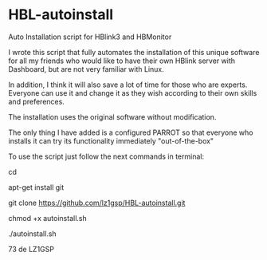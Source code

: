 # HBL-autoinstall
Auto Installation script for HBlink3 and HBMonitor

  I wrote this script that fully automates the installation of this unique software for all my friends 
who would like to have their own HBlink server with Dashboard, but are not very familiar with Linux.

  In addition, I think it will also save a lot of time for those who are experts.
Everyone can use it and change it as they wish according to their own skills and preferences.

The installation uses the original software without modification.

The only thing I have added is a configured PARROT so that everyone who installs it 
can try its functionality immediately "out-of-the-box"

To use the script just follow the next commands in terminal:

cd

apt-get install git

git clone https://github.com/lz1gsp/HBL-autoinstall.git

chmod +x autoinstall.sh

./autoinstall.sh


73 de LZ1GSP
